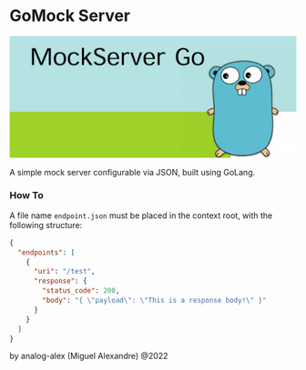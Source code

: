 # GoMock Server

![Logo](img/go_mock.png)

A simple mock server configurable via JSON, built using GoLang.

### How To

A file name `endpoint.json` must be placed in the context root, with the following structure:

```json
{
  "endpoints": [
    {
      "uri": "/test",
      "response": {
        "status_code": 200,
        "body": "{ \"payload\": \"This is a response body!\" }"
      }
    }
  ]
}
```

by analog-alex (Miguel Alexandre) @2022
